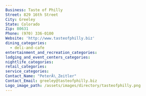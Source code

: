 ```yaml
---
Business: Taste of Philly
Street: 829 16th Street
City: Greeley
State: Colorado
Zip: 80631
Phone: (970) 336-0100
Website: 'http://www.tasteofphilly.biz'
dining_categories:
  - deli-and-cafe
entertainment_and_recreation_categories:
lodging_and_event_centers_categories:
nightlife_categories:
retail_categories:
service_categories:
Contact_Name: "PeterÂ\_Zeitler"
Contact_Email: greeley@tasteofphilly.biz
Logo_image_path: /assets/images/directory/tasteofphilly.png
---
```




